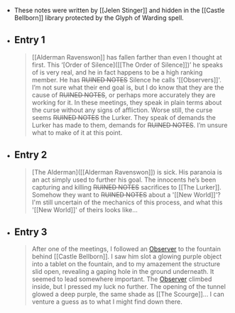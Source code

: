 - These notes were written by [[Jelen Stinger]] and hidden in the [[Castle Bellborn]] library protected by the Glyph of Warding spell.
- ## Entry 1
  > [[Alderman Ravenswon]] has fallen farther than even I thought at first. This ‘[Order of Silence]([[The Order of Silence]])’ he speaks of is very real, and he in fact happens to be a high ranking member. He has ~~RUINED NOTES~~ Silence he calls '[[Observers]]'.  I’m not sure what their end goal is, but I do know that they are the cause of ~~RUINED NOTES~~, or perhaps more accurately they are working for it. In these meetings, they speak in plain terms about the curse without any signs of affliction. Worse still, the curse seems ~~RUINED NOTES~~ the Lurker. They speak of demands the Lurker has made to them, demands for ~~RUINED NOTES~~. I’m unsure what to make of it at this point.
- ## Entry 2
  > [The Alderman]([[Alderman Ravenswon]]) is sick. His paranoia is an act simply used to further his goal. The innocents he’s been capturing and killing ~~RUINED NOTES~~ sacrifices to [[The Lurker]]. Somehow they want to ~~RUINED NOTES~~ about a '[[New World]]'? I'm still uncertain of the mechanics of this process, and what this '[[New World]]' of theirs looks like...
- ## Entry 3
  > After one of the meetings, I followed an [Observer]([[Observers]]) to the fountain behind [[Castle Bellborn]]. I saw him slot a glowing purple object into a tablet on the fountain, and to my amazement the structure slid open, revealing a gaping hole in the ground underneath. It seemed to lead somewhere important. The [Observer]([[Observers]]) climbed inside, but I pressed my luck no further. The opening of the tunnel glowed a deep purple, the same shade as [[The Scourge]]... I can venture a guess as to what I might find down there.